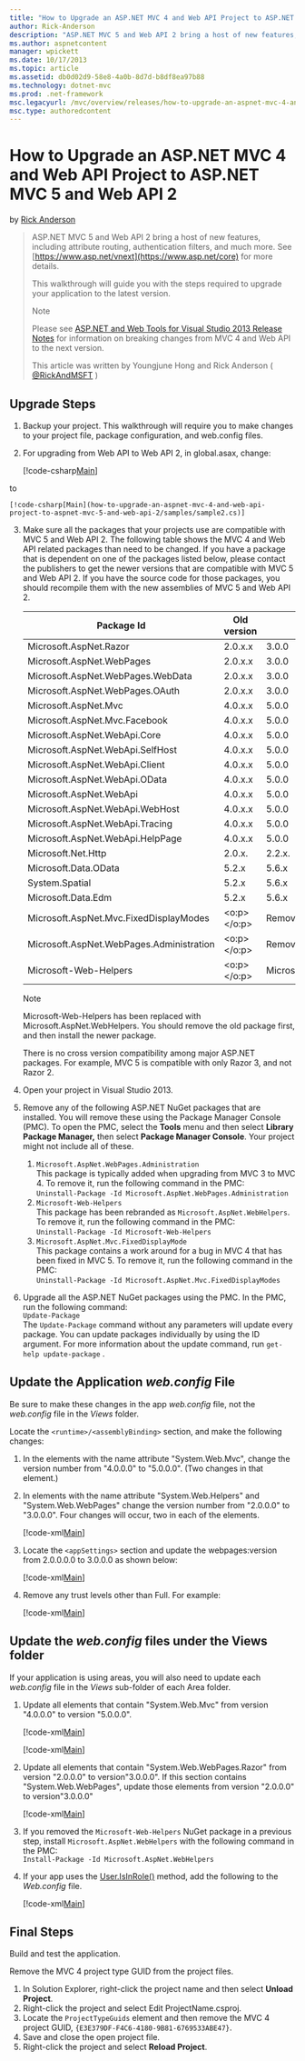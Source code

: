 ```yaml
---
title: "How to Upgrade an ASP.NET MVC 4 and Web API Project to ASP.NET MVC 5 and Web API 2 | Microsoft Docs"
author: Rick-Anderson
description: "ASP.NET MVC 5 and Web API 2 bring a host of new features, including attribute routing, authentication filters, and much more."
ms.author: aspnetcontent
manager: wpickett
ms.date: 10/17/2013
ms.topic: article
ms.assetid: db0d02d9-58e8-4a0b-8d7d-b8df8ea97b88
ms.technology: dotnet-mvc
ms.prod: .net-framework
msc.legacyurl: /mvc/overview/releases/how-to-upgrade-an-aspnet-mvc-4-and-web-api-project-to-aspnet-mvc-5-and-web-api-2
msc.type: authoredcontent
---
```

How to Upgrade an ASP.NET MVC 4 and Web API Project to ASP.NET MVC 5 and Web API 2
====================
by [Rick Anderson](https://github.com/Rick-Anderson)

> ASP.NET MVC 5 and Web API 2 bring a host of new features, including attribute routing, authentication filters, and much more. See [https://www.asp.net/vnext](https://www.asp.net/core) for more details.
> 
> This walkthrough will guide you with the steps required to upgrade your application to the latest version.  
> 
> > [!NOTE]
> > Please see [ASP.NET and Web Tools for Visual Studio 2013 Release Notes](../../../visual-studio/overview/2013/release-notes.md) for information on breaking changes from MVC 4 and Web API to the next version.
> 
>   
> 
> This article was written by Youngjune Hong and Rick Anderson ( [@RickAndMSFT](https://twitter.com/#!/RickAndMSFT) )


## Upgrade Steps

1. Backup your project. This walkthrough will require you to make changes to your project file, package configuration, and web.config files.
2. For upgrading from Web API to Web API 2, in global.asax, change:

    [!code-csharp[Main](how-to-upgrade-an-aspnet-mvc-4-and-web-api-project-to-aspnet-mvc-5-and-web-api-2/samples/sample1.cs)]

 to

    [!code-csharp[Main](how-to-upgrade-an-aspnet-mvc-4-and-web-api-project-to-aspnet-mvc-5-and-web-api-2/samples/sample2.cs)]
3. Make sure all the packages that your projects use are compatible with MVC 5 and Web API 2. The following table shows the MVC 4 and Web API related packages than need to be changed. If you have a package that is dependent on one of the packages listed below, please contact the publishers to get the newer versions that are compatible with MVC 5 and Web API 2. If you have the source code for those packages, you should recompile them with the new assemblies of MVC 5 and Web API 2.   

    | **Package Id** | **Old version** | **New version** |
    | --- | --- | --- |
    | Microsoft.AspNet.Razor | 2.0.x.x | 3.0.0 |
    | Microsoft.AspNet.WebPages | 2.0.x.x | 3.0.0 |
    | Microsoft.AspNet.WebPages.WebData | 2.0.x.x | 3.0.0 |
    | Microsoft.AspNet.WebPages.OAuth | 2.0.x.x | 3.0.0 |
    | Microsoft.AspNet.Mvc | 4.0.x.x | 5.0.0 |
    | Microsoft.AspNet.Mvc.Facebook | 4.0.x.x | 5.0.0 |
    | Microsoft.AspNet.WebApi.Core | 4.0.x.x | 5.0.0 |
    | Microsoft.AspNet.WebApi.SelfHost | 4.0.x.x | 5.0.0 |
    | Microsoft.AspNet.WebApi.Client | 4.0.x.x | 5.0.0 |
    | Microsoft.AspNet.WebApi.OData | 4.0.x.x | 5.0.0 |
    | Microsoft.AspNet.WebApi | 4.0.x.x | 5.0.0 |
    | Microsoft.AspNet.WebApi.WebHost | 4.0.x.x | 5.0.0 |
    | Microsoft.AspNet.WebApi.Tracing | 4.0.x.x | 5.0.0 |
    | Microsoft.AspNet.WebApi.HelpPage | 4.0.x.x | 5.0.0 |
    | Microsoft.Net.Http | 2.0.x. | 2.2.x. |
    | Microsoft.Data.OData | 5.2.x | 5.6.x |
    | System.Spatial | 5.2.x | 5.6.x |
    | Microsoft.Data.Edm | 5.2.x | 5.6.x |
    | Microsoft.AspNet.Mvc.FixedDisplayModes | <o:p> </o:p> | Removed |
    | Microsoft.AspNet.WebPages.Administration | <o:p> </o:p> | Removed |
    | Microsoft-Web-Helpers | <o:p> </o:p> | Microsoft.AspNet.WebHelpers |

    > [!NOTE]
    > Microsoft-Web-Helpers has been replaced with Microsoft.AspNet.WebHelpers. You should remove the old package first, and then install the newer package.   
    >   
    > There is no cross version compatibility among major ASP.NET packages. For example, MVC 5 is compatible with only Razor 3, and not Razor 2.
4. Open your project in Visual Studio 2013.
5. Remove any of the following ASP.NET NuGet packages that are installed. You will remove these using the Package Manager Console (PMC). To open the PMC, select the **Tools** menu and then select **Library Package Manager,** then select **Package Manager Console**. Your project might not include all of these.

    1. `Microsoft.AspNet.WebPages.Administration`  
 This package is typically added when upgrading from MVC 3 to MVC 4. To remove it, run the following command in the PMC:  
        `Uninstall-Package -Id Microsoft.AspNet.WebPages.Administration`
    2. `Microsoft-Web-Helpers`   
 This package has been rebranded as `Microsoft.AspNet.WebHelpers`. To remove it, run the following command in the PMC:  
        `Uninstall-Package -Id Microsoft-Web-Helpers`
    3. `Microsoft.AspNet.Mvc.FixedDisplayMode`  
 This package contains a work around for a bug in MVC 4 that has been fixed in MVC 5. To remove it, run the following command in the PMC:  
        `Uninstall-Package -Id Microsoft.AspNet.Mvc.FixedDisplayModes`
6. Upgrade all the ASP.NET NuGet packages using the PMC. In the PMC, run the following command:  
    `Update-Package`  
 The `Update-Package` command without any parameters will update every package. You can update packages individually by using the ID argument. For more information about the update command, run     `get-help update-package` .

## Update the Application *web.config* File

Be sure to make these changes in the app *web.config* file, not the *web.config* file in the *Views* folder.

Locate the `<runtime>/<assemblyBinding>` section, and make the following changes:

1. In the elements with the name attribute "System.Web.Mvc", change the version number from "4.0.0.0" to "5.0.0.0". (Two changes in that element.)
2. In elements with the name attribute &quot;System.Web.Helpers" and &quot;System.Web.WebPages&quot; change the version number from "2.0.0.0" to "3.0.0.0". Four changes will occur, two in each of the elements.

    [!code-xml[Main](how-to-upgrade-an-aspnet-mvc-4-and-web-api-project-to-aspnet-mvc-5-and-web-api-2/samples/sample3.xml?highlight=6,10,14)]
3. Locate the `<appSettings>` section and update the webpages:version from 2.0.0.0.0 to 3.0.0.0 as shown below:

    [!code-xml[Main](how-to-upgrade-an-aspnet-mvc-4-and-web-api-project-to-aspnet-mvc-5-and-web-api-2/samples/sample4.xml?highlight=2)]
4. Remove any trust levels other than Full. For example:

    [!code-xml[Main](how-to-upgrade-an-aspnet-mvc-4-and-web-api-project-to-aspnet-mvc-5-and-web-api-2/samples/sample5.xml?highlight=2)]

## Update the *web.config* files under the Views folder

If your application is using areas, you will also need to update each *web.config* file in the *Views* sub-folder of each Area folder.

1. Update all elements that contain "System.Web.Mvc" from version "4.0.0.0" to version "5.0.0.0".  

    [!code-xml[Main](how-to-upgrade-an-aspnet-mvc-4-and-web-api-project-to-aspnet-mvc-5-and-web-api-2/samples/sample6.xml?highlight=2)]

    [!code-xml[Main](how-to-upgrade-an-aspnet-mvc-4-and-web-api-project-to-aspnet-mvc-5-and-web-api-2/samples/sample7.xml?highlight=4-6,8)]
2. Update all elements that contain "System.Web.WebPages.Razor" from version "2.0.0.0" to version"3.0.0.0". If this section contains "System.Web.WebPages", update those elements from version "2.0.0.0" to version"3.0.0.0"  

    [!code-xml[Main](how-to-upgrade-an-aspnet-mvc-4-and-web-api-project-to-aspnet-mvc-5-and-web-api-2/samples/sample8.xml?highlight=3-5)]
3. If you removed the `Microsoft-Web-Helpers` NuGet package in a previous step, install `Microsoft.AspNet.WebHelpers` with the following command in the PMC:  
    `Install-Package -Id Microsoft.AspNet.WebHelpers`
4. If your app uses the [User.IsInRole()](https://msdn.microsoft.com/en-us/library/system.web.security.roleprincipal.isinrole(v=vs.110).aspx) method, add the following to the *Web.config* file.

    [!code-xml[Main](how-to-upgrade-an-aspnet-mvc-4-and-web-api-project-to-aspnet-mvc-5-and-web-api-2/samples/sample9.xml)]

## Final Steps

Build and test the application.

Remove the MVC 4 project type GUID from the project files.

1. In Solution Explorer, right-click the project name and then select **Unload Project**.
2. Right-click the project and select Edit ProjectName.csproj.
3. Locate the `ProjectTypeGuids` element and then remove the MVC 4 project GUID, `{E3E379DF-F4C6-4180-9B81-6769533ABE47}`.
4. Save and close the open project file.
5. Right-click the project and select **Reload Project**.